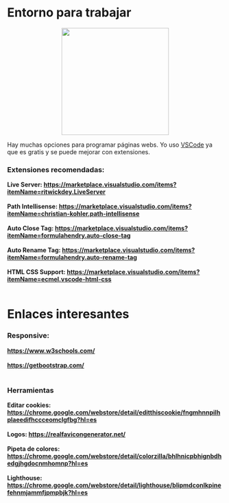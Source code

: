 # Entorno para trabajar

<div style="text-align:center">
<img src="https://sobrebits.com/wp-content/uploads/2018/10/Visual-Studio-Code-para-PowerShell.png" width=250>
</div>
<p>Hay muchas opciones para programar páginas webs. Yo uso <a href="https://code.visualstudio.com/">VSCode</a> ya que es gratis y se puede mejorar con extensiones.
</p>

### Extensiones recomendadas:
<b>Live Server: https://marketplace.visualstudio.com/items?itemName=ritwickdey.LiveServer</b>
<br>
<br>
<b>Path Intellisense: https://marketplace.visualstudio.com/items?itemName=christian-kohler.path-intellisense</b>
<br>
<br>
<b>Auto Close Tag: https://marketplace.visualstudio.com/items?itemName=formulahendry.auto-close-tag</b>
<br>
<br>
<b>Auto Rename Tag: https://marketplace.visualstudio.com/items?itemName=formulahendry.auto-rename-tag</b>
<br>
<br>
<b>HTML CSS Support: https://marketplace.visualstudio.com/items?itemName=ecmel.vscode-html-css</b>
<br>
<br>

# Enlaces interesantes
### Responsive:
<b>https://www.w3schools.com/</b>
<br>
<br>
<b>https://getbootstrap.com/</b>
<br>
<br>
### Herramientas
<b>Editar cookies: https://chrome.google.com/webstore/detail/editthiscookie/fngmhnnpilhplaeedifhccceomclgfbg?hl=es</b>
<br>
<br>
<b>Logos: https://realfavicongenerator.net/</b>
<br>
<br>
<b>Pipeta de colores: https://chrome.google.com/webstore/detail/colorzilla/bhlhnicpbhignbdhedgjhgdocnmhomnp?hl=es</b>
<br>
<br>
<b>Lighthouse: https://chrome.google.com/webstore/detail/lighthouse/blipmdconlkpinefehnmjammfjpmpbjk?hl=es</b>